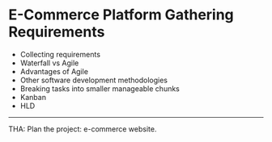 # E-Commerce Platform Gathering Requirements

- Collecting requirements
- Waterfall vs Agile
- Advantages of Agile
- Other software development methodologies
- Breaking tasks into smaller manageable chunks
- Kanban
- HLD

---

THA: Plan the project: e-commerce website.
